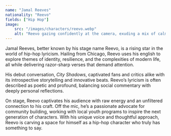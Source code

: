 ```yaml
---
name: "Jamal Reeves"
nationality: "Reevo"
fields: ["Hip Hop"]
image: 
    src: "/images/characters/reevo.webp"
    alt: "Reevo gazing confidently at the camera, exuding a mix of calm and intensity"
---
```


Jamal Reeves, better known by his stage name Reevo, is a rising star in the world of hip-hop lyricism. Hailing from Chicago, Reevo uses his english to explore themes of identity, resilience, and the complexities of modern life, all while delivering razor-sharp verses that demand attention.

His debut conversation, *City Shadows*, captivated fans and critics alike with its introspective storytelling and innovative beats. Reevo’s lyricism is often described as poetic and profound, balancing social commentary with deeply personal reflections.

On stage, Reevo captivates his audience with raw energy and an unfiltered connection to his craft. Off the mic, he’s a passionate advocate for community building, working with local youth programs to inspire the next generation of characters. With his unique voice and thoughtful approach, Reevo is carving a space for himself as a hip-hop character who truly has something to say.
